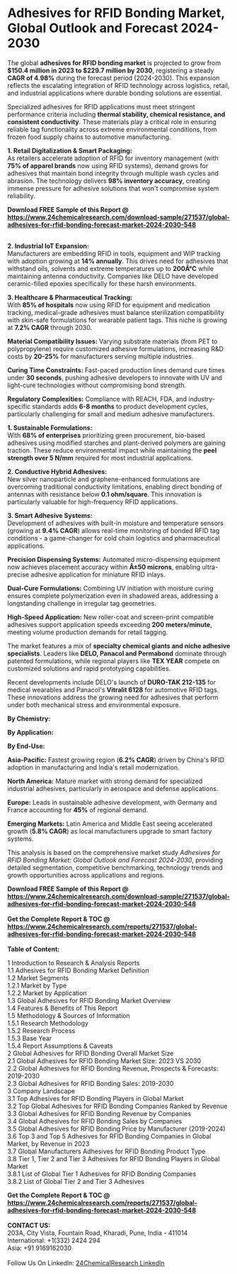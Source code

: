 <h1>Adhesives for RFID Bonding Market, Global Outlook and Forecast 2024-2030</h1><p>The global <strong>adhesives for RFID bonding market</strong> is projected to grow from <strong>$150.4 million in 2023 to $229.7 million by 2030</strong>, registering a steady <strong>CAGR of 4.98%</strong> during the forecast period (2024-2030). This expansion reflects the escalating integration of RFID technology across logistics, retail, and industrial applications where durable bonding solutions are essential.</p><p>Specialized adhesives for RFID applications must meet stringent performance criteria including <strong>thermal stability, chemical resistance, and consistent conductivity</strong>. These materials play a critical role in ensuring reliable tag functionality across extreme environmental conditions, from frozen food supply chains to automotive manufacturing.</p><p><strong>1. Retail Digitalization &amp; Smart Packaging:</strong><br>
As retailers accelerate adoption of RFID for inventory management (with <strong>75% of apparel brands</strong> now using RFID systems), demand grows for adhesives that maintain bond integrity through multiple wash cycles and abrasion. The technology delivers <strong>98% inventory accuracy</strong>, creating immense pressure for adhesive solutions that won't compromise system reliability.</p><div><b>Download FREE Sample of this Report @ 
            <a href="https://www.24chemicalresearch.com/download-sample/271537/global-adhesives-for-rfid-bonding-forecast-market-2024-2030-548">
            https://www.24chemicalresearch.com/download-sample/271537/global-adhesives-for-rfid-bonding-forecast-market-2024-2030-548</a></b></div><br><p><strong>2. Industrial IoT Expansion:</strong><br>
Manufacturers are embedding RFID in tools, equipment and WIP tracking with adoption growing at <strong>14% annually</strong>. This drives need for adhesives that withstand oils, solvents and extreme temperatures up to <strong>200Â°C</strong> while maintaining antenna conductivity. Companies like DELO have developed ceramic-filled epoxies specifically for these harsh environments.</p><p><strong>3. Healthcare &amp; Pharmaceutical Tracking:</strong><br>
With <strong>85% of hospitals</strong> now using RFID for equipment and medication tracking, medical-grade adhesives must balance sterilization compatibility with skin-safe formulations for wearable patient tags. This niche is growing at <strong>7.2% CAGR</strong> through 2030.</p><p><strong>Material Compatibility Issues:</strong> Varying substrate materials (from PET to polypropylene) require customized adhesive formulations, increasing R&amp;D costs by <strong>20-25%</strong> for manufacturers serving multiple industries.</p><p><strong>Curing Time Constraints:</strong> Fast-paced production lines demand cure times under <strong>30 seconds</strong>, pushing adhesive developers to innovate with UV and light-cure technologies without compromising bond strength.</p><p><strong>Regulatory Complexities:</strong> Compliance with REACH, FDA, and industry-specific standards adds <strong>6-8 months</strong> to product development cycles, particularly challenging for small and medium adhesive manufacturers.</p><p><strong>1. Sustainable Formulations:</strong><br>
With <strong>68% of enterprises</strong> prioritizing green procurement, bio-based adhesives using modified starches and plant-derived polymers are gaining traction. These reduce environmental impact while maintaining the <strong>peel strength over 5 N/mm</strong> required for most industrial applications.</p><p><strong>2. Conductive Hybrid Adhesives:</strong><br>
New silver nanoparticle and graphene-enhanced formulations are overcoming traditional conductivity limitations, enabling direct bonding of antennas with resistance below <strong>0.1 ohm/square</strong>. This innovation is particularly valuable for high-frequency RFID applications.</p><p><strong>3. Smart Adhesive Systems:</strong><br>
Development of adhesives with built-in moisture and temperature sensors (growing at <strong>9.4% CAGR</strong>) allows real-time monitoring of bonded RFID tag conditions - a game-changer for cold chain logistics and pharmaceutical applications.</p><p><strong>Precision Dispensing Systems:</strong> Automated micro-dispensing equipment now achieves placement accuracy within <strong>Â±50 microns</strong>, enabling ultra-precise adhesive application for miniature RFID inlays.</p><p><strong>Dual-Cure Formulations:</strong> Combining UV initiation with moisture curing ensures complete polymerization even in shadowed areas, addressing a longstanding challenge in irregular tag geometries.</p><p><strong>High-Speed Application:</strong> New roller-coat and screen-print compatible adhesives support application speeds exceeding <strong>200 meters/minute</strong>, meeting volume production demands for retail tagging.</p><p>The market features a mix of <strong>specialty chemical giants and niche adhesive specialists</strong>. Leaders like <strong>DELO, Panacol and Permabond</strong> dominate through patented formulations, while regional players like <strong>TEX YEAR</strong> compete on customized solutions and rapid prototyping capabilities.</p><p>Recent developments include DELO's launch of <strong>DURO-TAK 212-135</strong> for medical wearables and Panacol's <strong>Vitralit 6128</strong> for automotive RFID tags. These innovations address the growing need for adhesives that perform under both mechanical stress and environmental exposure.</p><p><strong>By Chemistry:</strong></p><p><strong>By Application:</strong></p><p><strong>By End-Use:</strong></p><p><strong>Asia-Pacific:</strong> Fastest growing region (<strong>6.2% CAGR</strong>) driven by China's RFID adoption in manufacturing and India's retail modernization.</p><p><strong>North America:</strong> Mature market with strong demand for specialized industrial adhesives, particularly in aerospace and defense applications.</p><p><strong>Europe:</strong> Leads in sustainable adhesive development, with Germany and France accounting for <strong>45%</strong> of regional demand.</p><p><strong>Emerging Markets:</strong> Latin America and Middle East seeing accelerated growth (<strong>5.8% CAGR</strong>) as local manufacturers upgrade to smart factory systems.</p><p>This analysis is based on the comprehensive market study <em>Adhesives for RFID Bonding Market: Global Outlook and Forecast 2024-2030</em>, providing detailed segmentation, competitive benchmarking, technology trends and growth opportunities across applications and regions.</p><div><b>Download FREE Sample of this Report @ 
            <a href="https://www.24chemicalresearch.com/download-sample/271537/global-adhesives-for-rfid-bonding-forecast-market-2024-2030-548">
            https://www.24chemicalresearch.com/download-sample/271537/global-adhesives-for-rfid-bonding-forecast-market-2024-2030-548</a></b></div><br><div><b>Get the Complete Report & TOC @ 
            <a href="https://www.24chemicalresearch.com/reports/271537/global-adhesives-for-rfid-bonding-forecast-market-2024-2030-548">
            https://www.24chemicalresearch.com/reports/271537/global-adhesives-for-rfid-bonding-forecast-market-2024-2030-548</a></b></div><br>
            <b>Table of Content:</b><p>1 Introduction to Research & Analysis Reports<br />
    1.1 Adhesives for RFID Bonding Market Definition<br />
    1.2 Market Segments<br />
        1.2.1 Market by Type<br />
        1.2.2 Market by Application<br />
    1.3 Global Adhesives for RFID Bonding Market Overview<br />
    1.4 Features & Benefits of This Report<br />
    1.5 Methodology & Sources of Information<br />
        1.5.1 Research Methodology<br />
        1.5.2 Research Process<br />
        1.5.3 Base Year<br />
        1.5.4 Report Assumptions & Caveats<br />
2 Global Adhesives for RFID Bonding Overall Market Size<br />
    2.1 Global Adhesives for RFID Bonding Market Size: 2023 VS 2030<br />
    2.2 Global Adhesives for RFID Bonding Revenue, Prospects & Forecasts: 2019-2030<br />
    2.3 Global Adhesives for RFID Bonding Sales: 2019-2030<br />
3 Company Landscape<br />
    3.1 Top Adhesives for RFID Bonding Players in Global Market<br />
    3.2 Top Global Adhesives for RFID Bonding Companies Ranked by Revenue<br />
    3.3 Global Adhesives for RFID Bonding Revenue by Companies<br />
    3.4 Global Adhesives for RFID Bonding Sales by Companies<br />
    3.5 Global Adhesives for RFID Bonding Price by Manufacturer (2019-2024)<br />
    3.6 Top 3 and Top 5 Adhesives for RFID Bonding Companies in Global Market, by Revenue in 2023<br />
    3.7 Global Manufacturers Adhesives for RFID Bonding Product Type<br />
    3.8 Tier 1, Tier 2 and Tier 3 Adhesives for RFID Bonding Players in Global Market<br />
        3.8.1 List of Global Tier 1 Adhesives for RFID Bonding Companies<br />
        3.8.2 List of Global Tier 2 and Tier 3 Adhesives</p><div><b>Get the Complete Report & TOC @ 
            <a href="https://www.24chemicalresearch.com/reports/271537/global-adhesives-for-rfid-bonding-forecast-market-2024-2030-548">
            https://www.24chemicalresearch.com/reports/271537/global-adhesives-for-rfid-bonding-forecast-market-2024-2030-548</a></b></div><br><b>CONTACT US:</b><br>
            203A, City Vista, Fountain Road, Kharadi, Pune, India - 411014<br>
            International: +1(332) 2424 294<br>
            Asia: +91 9169162030 <br><br>
            Follow Us On LinkedIn: <a href="https://www.linkedin.com/company/24chemicalresearch/">24ChemicalResearch LinkedIn</a>